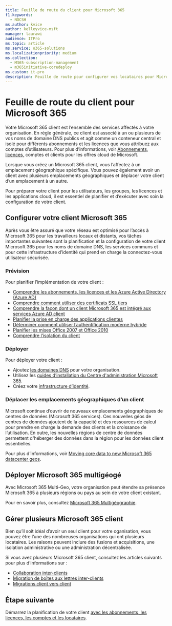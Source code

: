 ```yaml
---
title: Feuille de route du client pour Microsoft 365
f1.keywords:
  - NOCSH
ms.author: kvice
author: kelleyvice-msft
manager: laurawi
audience: ITPro
ms.topic: article
ms.service: o365-solutions
ms.localizationpriority: medium
ms.collection:
  - M365-subscription-management
  - m365initiative-coredeploy
ms.custom: it-pro
description: Feuille de route pour configurer vos locataires pour Microsoft 365.
---
```


# <a name="tenant-roadmap-for-microsoft-365"></a>Feuille de route du client pour Microsoft 365

Votre Microsoft 365 client est l’ensemble des services affectés à votre organisation. En règle générale, ce client est associé à un ou plusieurs de vos noms de domaine DNS publics et agit comme un conteneur central et isolé pour différents abonnements et les licences que vous attribuez aux comptes d’utilisateurs. Pour plus d’informations, voir [Abonnements, licences,](subscriptions-licenses-accounts-and-tenants-for-microsoft-cloud-offerings.md) comptes et clients pour les offres cloud de Microsoft.

Lorsque vous créez un Microsoft 365 client, vous l’affectez à un emplacement géographique spécifique. Vous pouvez également avoir un client avec plusieurs emplacements géographiques et déplacer votre client d’un emplacement à un autre.

Pour préparer votre client pour les utilisateurs, les groupes, les licences et les applications cloud, il est essentiel de planifier et d’exécuter avec soin la configuration de votre client.

## <a name="set-up-your-microsoft-365-tenant"></a>Configurer votre client Microsoft 365

Après vous être assuré que votre réseau est optimisé pour l’accès à Microsoft 365 pour les travailleurs locaux et distants, vos tâches importantes suivantes sont la planification et la configuration de votre client Microsoft 365 pour les noms de domaine DNS, les services communs et pour cette infrastructure d’identité qui prend en charge la connectez-vous utilisateur sécurisée.

### <a name="plan"></a>Prévision

Pour planifier l’implémentation de votre client :

- [Comprendre les abonnements, les licences et les Azure Active Directory (Azure AD)](subscriptions-licenses-accounts-and-tenants-for-microsoft-cloud-offerings.md)
- [Comprendre comment utiliser des certificats SSL tiers](plan-for-third-party-ssl-certificates.md)
- [Comprendre la façon dont un client Microsoft 365 est intégré aux services Azure AD client](integrated-apps-and-azure-ads.md)
- [Planifier la prise en charge des applications clientes](microsoft-365-client-support-certificate-based-authentication.md)
- [Déterminer comment utiliser l’authentification moderne hybride](hybrid-modern-auth-overview.md)
- [Planifier les mises Office 2007 et Office 2010](plan-upgrade-previous-versions-office.md)
- [Comprendre l’isolation du client](/compliance/assurance/microsoft-365-isolation-controls)

### <a name="deploy"></a>Déployer

Pour déployer votre client : 

- Ajoutez [les domaines DNS](../admin/setup/add-domain.md) pour votre organisation.
- Utilisez les [guides d’installation du Centre d'administration Microsoft 365](setup-guides-for-microsoft-365.md).
- Créez votre [infrastructure d’identité](deploy-identity-solution-overview.md).

### <a name="move-a-tenants-geographic-locations"></a>Déplacer les emplacements géographiques d’un client

Microsoft continue d’ouvrir de nouveaux emplacements géographiques de centres de données (Microsoft 365 services). Ces nouvelles géos de centres de données ajoutent de la capacité et des ressources de calcul pour prendre en charge la demande des clients et la croissance de l’utilisation. En outre, les nouvelles régions de centre de données permettent d'héberger des données dans la région pour les données client essentielles.

Pour plus d’informations, voir [Moving core data to new Microsoft 365 datacenter geos](moving-data-to-new-datacenter-geos.md).


## <a name="deploy-microsoft-365-multi-geo"></a>Déployer Microsoft 365 multigéogé

Avec Microsoft 365 Multi-Geo, votre organisation peut étendre sa présence Microsoft 365 à plusieurs régions ou pays au sein de votre client existant.

Pour en savoir plus, consultez [Microsoft 365 Multigéographie](microsoft-365-multi-geo.md).

## <a name="manage-multiple-microsoft-365-tenants"></a>Gérer plusieurs Microsoft 365 client 

Bien qu’il soit idéal d’avoir un seul client pour votre oganisation, vous pouvez être l’une des nombreuses organisations qui ont plusieurs locataires. Les raisons peuvent inclure des fusions et acquisitions, une isolation administrative ou une administration décentralisée.

Si vous avez plusieurs Microsoft 365 client, consultez les articles suivants pour plus d’informations sur :

- [Collaboration inter-clients](microsoft-365-inter-tenant-collaboration.md)
- [Migration de boîtes aux lettres inter-clients](cross-tenant-mailbox-migration.md)
- [Migrations client vers client](microsoft-365-tenant-to-tenant-migrations.md)

## <a name="next-step"></a>Étape suivante

Démarrez la planification de votre client [avec les abonnements, les licences, les comptes et les locataires](subscriptions-licenses-accounts-and-tenants-for-microsoft-cloud-offerings.md).
